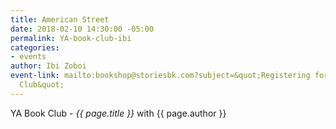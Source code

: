 ```yaml
---
title: American Street
date: 2018-02-10 14:30:00 -05:00
permalink: YA-book-club-ibi
categories:
- events
author: Ibi Zoboi
event-link: mailto:bookshop@storiesbk.com?subject=&quot;Registering for 02/10 YA Book
  Club&quot;
---
```


YA Book Club - *{{ page.title }}* with {{ page.author }}
